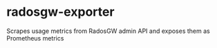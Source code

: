 # radosgw-exporter
Scrapes usage metrics from RadosGW admin API and exposes them as Prometheus metrics
